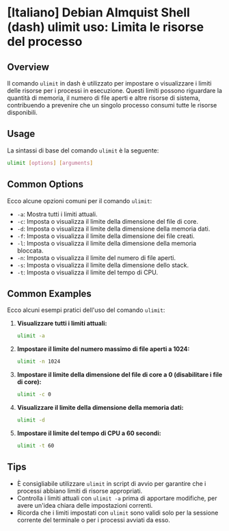 # [Italiano] Debian Almquist Shell (dash) ulimit uso: Limita le risorse del processo

## Overview
Il comando `ulimit` in dash è utilizzato per impostare o visualizzare i limiti delle risorse per i processi in esecuzione. Questi limiti possono riguardare la quantità di memoria, il numero di file aperti e altre risorse di sistema, contribuendo a prevenire che un singolo processo consumi tutte le risorse disponibili.

## Usage
La sintassi di base del comando `ulimit` è la seguente:

```bash
ulimit [options] [arguments]
```

## Common Options
Ecco alcune opzioni comuni per il comando `ulimit`:

- `-a`: Mostra tutti i limiti attuali.
- `-c`: Imposta o visualizza il limite della dimensione del file di core.
- `-d`: Imposta o visualizza il limite della dimensione della memoria dati.
- `-f`: Imposta o visualizza il limite della dimensione dei file creati.
- `-l`: Imposta o visualizza il limite della dimensione della memoria bloccata.
- `-n`: Imposta o visualizza il limite del numero di file aperti.
- `-s`: Imposta o visualizza il limite della dimensione dello stack.
- `-t`: Imposta o visualizza il limite del tempo di CPU.

## Common Examples
Ecco alcuni esempi pratici dell'uso del comando `ulimit`:

1. **Visualizzare tutti i limiti attuali:**
   ```bash
   ulimit -a
   ```

2. **Impostare il limite del numero massimo di file aperti a 1024:**
   ```bash
   ulimit -n 1024
   ```

3. **Impostare il limite della dimensione del file di core a 0 (disabilitare i file di core):**
   ```bash
   ulimit -c 0
   ```

4. **Visualizzare il limite della dimensione della memoria dati:**
   ```bash
   ulimit -d
   ```

5. **Impostare il limite del tempo di CPU a 60 secondi:**
   ```bash
   ulimit -t 60
   ```

## Tips
- È consigliabile utilizzare `ulimit` in script di avvio per garantire che i processi abbiano limiti di risorse appropriati.
- Controlla i limiti attuali con `ulimit -a` prima di apportare modifiche, per avere un'idea chiara delle impostazioni correnti.
- Ricorda che i limiti impostati con `ulimit` sono validi solo per la sessione corrente del terminale o per i processi avviati da esso.